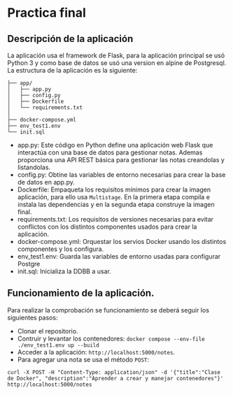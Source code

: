 # Practica final
## Descripción de la aplicación
La aplicación usa el framework de Flask, para la aplicación principal se usó Python 3 y como base de datos se usó una version en alpine de Postgresql.
La estructura de la aplicación es la siguiente: 
```
├── app/
│   ├── app.py
│   ├── config.py
│   ├── Dockerfile
│   └── requirements.txt
│
├── docker-compose.yml
├── env_test1.env
└── init.sql
```
- app.py: Este código en Python define una aplicación web Flask que interactúa con una base de datos para gestionar notas. Ademas proporciona una API REST básica para gestionar las notas creandolas y listandolas.   
- config.py: Obtine las variables de entorno necesarias para crear la base de datos en app.py.
- Dockerfile: Empaqueta los requisitos mínimos para crear la imagen aplicación, para ello usa `Multistage`. En la primera etapa compila e instala las dependencias y en la segunda etapa construye la imagen final. 
- requirements.txt: Los requisitos de versiones necesarias para evitar conflictos con los distintos componentes usados para crear la aplicación.
- docker-compose.yml: Orquestar los servios Docker usando los distintos componentes y los configura.  
- env_test1.env: Guarda las variables de entorno usadas para configurar Postgre
- init.sql: Inicializa la DDBB a usar.
 ## Funcionamiento de la aplicación.
 Para realizar la comprobación se funcionamiento se deberá seguir los siguientes pasos:
 - Clonar el repositorio.
 - Contruir y levantar los contenedores: `docker compose --env-file ./env_test1.env up --build`
 - Acceder a la aplicación: `http://localhost:5000/notes`.
 - Para agregar una nota se usa el método `POST`: 
 ```
 curl -X POST -H "Content-Type: application/json" -d '{"title":"Clase de Docker", "description":"Aprender a crear y manejar contenedores"}' http://localhost:5000/notes
 ``` 
 
